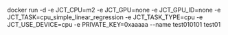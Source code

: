 docker run -d -e JCT_CPU=m2 -e JCT_GPU=none -e JCT_GPU_ID=none -e JCT_TASK=cpu_simple_linear_regression -e JCT_TASK_TYPE=cpu -e JCT_USE_DEVICE=cpu -e PRIVATE_KEY=0xaaaaa  --name test010101 test01